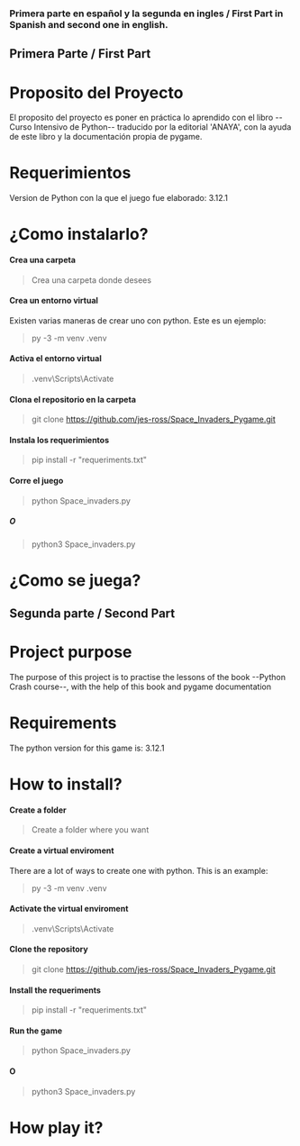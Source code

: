### Primera parte en español y la segunda en ingles / First Part in Spanish and second one in english.

## Primera Parte / First Part

# Proposito del Proyecto

El proposito del proyecto es poner en práctica lo aprendido con el libro --Curso Intensivo de Python-- traducido por la editorial 'ANAYA',
con la ayuda de este libro y la documentación propia de pygame. 

# Requerimientos
Version de Python con la que el juego fue elaborado: 3.12.1
# ¿Como instalarlo? 
#### Crea una carpeta
> Crea una carpeta donde desees
#### Crea un entorno virtual
Existen varias maneras de crear uno con python. Este es un ejemplo:
> py -3 -m venv .venv
#### Activa el entorno virtual
> .venv\Scripts\Activate
#### Clona el repositorio en la carpeta
> git clone https://github.com/jes-ross/Space_Invaders_Pygame.git
#### Instala los requerimientos
> pip install -r "requeriments.txt"
#### Corre el juego
> python Space_invaders.py 
##### O
> python3 Space_invaders.py

# ¿Como se juega?

## Segunda parte / Second Part

# Project purpose

The purpose of this project is to practise the lessons of the book --Python Crash course--,
with the help of this book and pygame documentation

# Requirements
The python version for this game is: 3.12.1
# How to install?
#### Create a folder
> Create a folder where you want
#### Create a virtual enviroment
There are a lot of ways to create one with python. This is an example: 
> py -3 -m venv .venv
#### Activate the virtual enviroment
> .venv\Scripts\Activate
#### Clone the repository
> git clone https://github.com/jes-ross/Space_Invaders_Pygame.git
#### Install the requeriments
> pip install -r "requeriments.txt"
#### Run the game
> python Space_invaders.py
#### O
> python3 Space_invaders.py
# How play it?